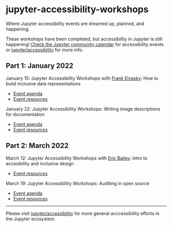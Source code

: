 # jupyter-accessibility-workshops
Where Jupyter accessibility events are dreamed up, planned, and happening.

These workshops have been completed, but accessibility in Jupyter is still happening! [Check the Jupyter community calendar](https://docs.jupyter.org/en/latest/community/content-community.html#jupyter-community-meetings) for accessibility events or [jupyter/accessibility](https://github.com/jupyter/accessibility) for more info.

## Part 1: January 2022 

January 15: Jupyter Accessibility Workshops with [Frank Elvasky](https://www.frank.computer/): How to build inclusive data representations

- [Event agenda](https://github.com/Quansight-Labs/jupyter-accessibility-workshops/blob/main/events/2022-january-15/group_agenda.md)
- [Event resources](https://github.com/Quansight-Labs/jupyter-accessibility-workshops/blob/main/events/2022-january-15/README.md)

January 22: Jupyter Accessibility Workshops: Writing image descriptions for documentation

- [Event agenda](https://github.com/Quansight-Labs/jupyter-accessibility-workshops/blob/main/events/2022-january-22/mentored_sprint_agenda.md)
- [Event resources](https://github.com/Quansight-Labs/jupyter-accessibility-workshops/blob/main/events/2022-january-22/README.md)

## Part 2: March 2022 

March 12: Jupyter Accessibility Workshops with [Eric Bailey](https://ericwbailey.design/): Intro to accesibility and inclusive design

- [Event resources](https://github.com/Quansight-Labs/jupyter-accessibility-workshops/blob/main/events/2022-March-12/README.md)

March 19: Jupyter Accessibility Workshops: Auditing in open source

- [Event agenda](https://github.com/Quansight-Labs/jupyter-accessibility-workshops/blob/main/events/2022-March-19/agenda.md)
- [Event resources](https://github.com/Quansight-Labs/jupyter-accessibility-workshops/blob/main/events/2022-March-19/README.md)

___

Please visit [jupyter/accessibility](https://github.com/jupyter/accessibility) 
for more general acccessibility efforts in the Jupyter ecosystem.
